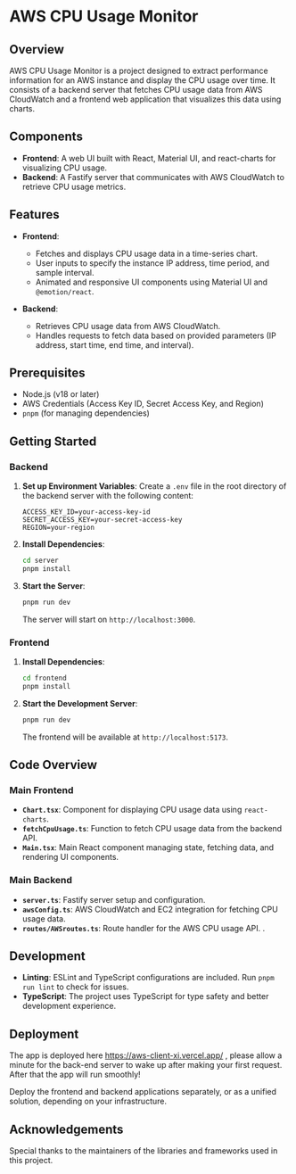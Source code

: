 #  AWS CPU Usage Monitor

## Overview

AWS CPU Usage Monitor is a project designed to extract performance information for an AWS instance and display the CPU usage over time. It consists of a backend server that fetches CPU usage data from AWS CloudWatch and a frontend web application that visualizes this data using charts.

## Components

- **Frontend**: A web UI built with React, Material UI, and react-charts for visualizing CPU usage.
- **Backend**: A Fastify server that communicates with AWS CloudWatch to retrieve CPU usage metrics.

## Features

- **Frontend**:

  - Fetches and displays CPU usage data in a time-series chart.
  - User inputs to specify the instance IP address, time period, and sample interval.
  - Animated and responsive UI components using Material UI and `@emotion/react`.

- **Backend**:
  - Retrieves CPU usage data from AWS CloudWatch.
  - Handles requests to fetch data based on provided parameters (IP address, start time, end time, and interval).

## Prerequisites

- Node.js (v18 or later)
- AWS Credentials (Access Key ID, Secret Access Key, and Region)
- `pnpm` (for managing dependencies)

## Getting Started

### Backend

1. **Set up Environment Variables**:
   Create a `.env` file in the root directory of the backend server with the following content:

   ```env
   ACCESS_KEY_ID=your-access-key-id
   SECRET_ACCESS_KEY=your-secret-access-key
   REGION=your-region
   ```

2. **Install Dependencies**:

   ```bash
   cd server
   pnpm install
   ```

3. **Start the Server**:
   ```bash
   pnpm run dev
   ```
   The server will start on `http://localhost:3000`.

### Frontend

1. **Install Dependencies**:

   ```bash
   cd frontend
   pnpm install
   ```

2. **Start the Development Server**:
   ```bash
   pnpm run dev
   ```
   The frontend will be available at `http://localhost:5173`.

## Code Overview

### Main Frontend
- **`Chart.tsx`**: Component for displaying CPU usage data using `react-charts`.
- **`fetchCpuUsage.ts`**: Function to fetch CPU usage data from the backend API.
- **`Main.tsx`**: Main React component managing state, fetching data, and rendering UI components.

### Main Backend
- **`server.ts`**: Fastify server setup and configuration.
- **`awsConfig.ts`**: AWS CloudWatch and EC2 integration for fetching CPU usage data.
- **`routes/AWSroutes.ts`**: Route handler for the AWS CPU usage API.
.

## Development

- **Linting**: ESLint and TypeScript configurations are included. Run `pnpm run lint` to check for issues.
- **TypeScript**: The project uses TypeScript for type safety and better development experience.

## Deployment

The app is deployed here https://aws-client-xi.vercel.app/ , please allow a minute for the back-end server to wake up after making your first request.
After that the app will run smoothly!

Deploy the frontend and backend applications separately, or as a unified solution, depending on your infrastructure.

## Acknowledgements

Special thanks to the maintainers of the libraries and frameworks used in this project.
